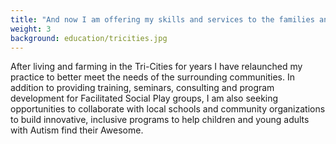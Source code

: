 ```yaml
---
title: "And now I am offering my skills and services to the families and communities of the Pacific Northwest"
weight: 3
background: education/tricities.jpg
---
```

After living and farming in the Tri-Cities for years I have relaunched my practice to better meet the needs of the surrounding communities. In addition to providing training, seminars, consulting and program development for Facilitated Social Play groups, I am also seeking opportunities to collaborate with local schools and community organizations to build innovative, inclusive programs to help children and young adults with Autism find their Awesome.
